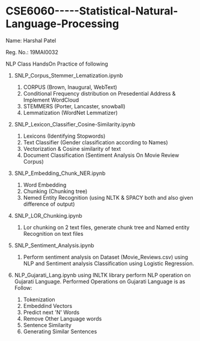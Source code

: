 # CSE6060-----Statistical-Natural-Language-Processing

Name: Harshal Patel

Reg. No.: 19MAI0032

NLP Class HandsOn Practice of following


1. SNLP_Corpus_Stemmer_Lematization.ipynb
    1. CORPUS (Brown, Inaugural, WebText)
    2. Conditional Frequency distribution on Presedential Address & Implement WordCloud
    3. STEMMERS (Porter, Lancaster, snowball)
    4. Lemmatization (WordNet Lemmatizer)
    
    
2. SNLP_Lexicon_Classifier_Cosine-Similarity.ipynb
    1. Lexicons (Identifying Stopwords)
    2. Text Classifier (Gender classification according to Names)
    3. Vectorization & Cosine similarity of text
    4. Document Classification (Sentiment Analysis On Movie Review Corpus)
    
    
3. SNLP_Embedding_Chunk_NER.ipynb
    1. Word Embedding
    2. Chunking (Chunking tree)
    3. Nemed Entity Recognition (using NLTK & SPACY both and also given difference of output)
    
   
4. SNLP_LOR_Chunking.ipynb
    1. Lor chunking on 2 text files, generate chunk tree and Named entity Recognition on text files
    
    
5. SNLP_Sentiment_Analysis.ipynb
    1. Perform sentiment analysis on Dataset (Movie_Reviews.csv) using NLP and Sentiment analysis Classification using Logistic Regression.
    
6. NLP_Gujarati_Lang.ipynb
    using INLTK library perform NLP operation on Gujarati Language.
    Performed Operations on Gujarati Language is as Follow:
    1. Tokenization
    2. Embeddind Vectors
    3. Predict next 'N' Words
    4. Remove Other Language words
    5. Sentence Similarity
    6. Generating Similar Sentences
    
   
